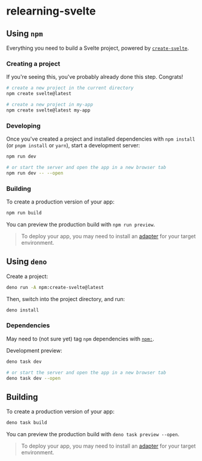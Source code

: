 # relearning-svelte

## Using `npm`

Everything you need to build a Svelte project, powered by
[`create-svelte`](https://github.com/sveltejs/kit/tree/main/packages/create-svelte).

### Creating a project

If you're seeing this, you've probably already done this step. Congrats!

```bash
# create a new project in the current directory
npm create svelte@latest

# create a new project in my-app
npm create svelte@latest my-app
```

### Developing

Once you've created a project and installed dependencies with `npm install` (or
`pnpm install` or `yarn`), start a development server:

```bash
npm run dev

# or start the server and open the app in a new browser tab
npm run dev -- --open
```

### Building

To create a production version of your app:

```bash
npm run build
```

You can preview the production build with `npm run preview`.

> To deploy your app, you may need to install an
> [adapter](https://kit.svelte.dev/docs/adapters) for your target environment.

## Using `deno`

Create a project:

```bash
deno run -A npm:create-svelte@latest
```

Then, switch into the project directory, and run:

```bash
deno install
```

### Dependencies

May need to (not sure yet) tag `npm` dependencies with
[`npm:`](https://docs.deno.com/runtime/manual/node/).

Development preview:

```bash
deno task dev

# or start the server and open the app in a new browser tab
deno task dev --open
```

## Building

To create a production version of your app:

```bash
deno task build
```

You can preview the production build with `deno task preview --open`.

> To deploy your app, you may need to install an
> [adapter](https://kit.svelte.dev/docs/adapters) for your target environment.
